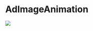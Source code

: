 # AdImageAnimation
 ![](https://github.com/YoungCarmen/AdImageAnimation/tree/master/CarmenLaunchImageView/Untitled2.gif)
